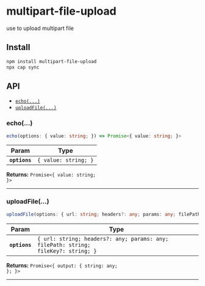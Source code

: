 # multipart-file-upload

use to upload multipart file

## Install

```bash
npm install multipart-file-upload
npx cap sync
```

## API

<docgen-index>

* [`echo(...)`](#echo)
* [`uploadFile(...)`](#uploadfile)

</docgen-index>

<docgen-api>
<!--Update the source file JSDoc comments and rerun docgen to update the docs below-->

### echo(...)

```typescript
echo(options: { value: string; }) => Promise<{ value: string; }>
```

| Param         | Type                            |
| ------------- | ------------------------------- |
| **`options`** | <code>{ value: string; }</code> |

**Returns:** <code>Promise&lt;{ value: string; }&gt;</code>

--------------------


### uploadFile(...)

```typescript
uploadFile(options: { url: string; headers?: any; params: any; filePath: string; fileKey?: string; }) => Promise<{ output: { string: any; }; }>
```

| Param         | Type                                                                                          |
| ------------- | --------------------------------------------------------------------------------------------- |
| **`options`** | <code>{ url: string; headers?: any; params: any; filePath: string; fileKey?: string; }</code> |

**Returns:** <code>Promise&lt;{ output: { string: any; }; }&gt;</code>

--------------------

</docgen-api>
